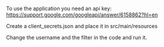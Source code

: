 To use the application you need an api key: https://support.google.com/googleapi/answer/6158862?hl=en

Create a client_secrets.json and place it in src/main/resources

Change the username and the filter in the code and run it.
